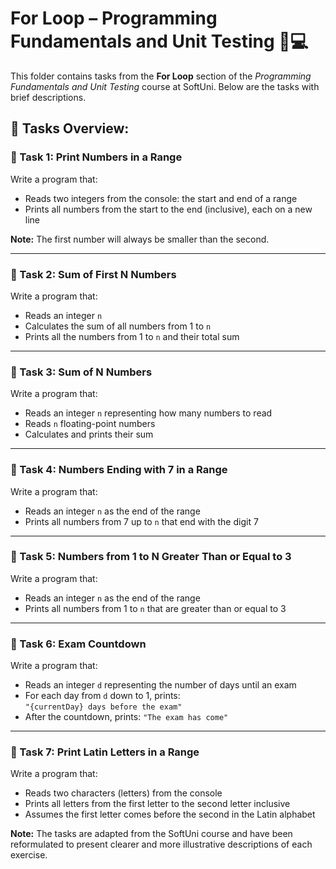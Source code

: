 # For Loop – Programming Fundamentals and Unit Testing 🧑💻

This folder contains tasks from the **For Loop** section of the _Programming Fundamentals and Unit Testing_ course at SoftUni. Below are the tasks with brief descriptions.

## 🔧 Tasks Overview:

### 📝 Task 1: Print Numbers in a Range

Write a program that:

- Reads two integers from the console: the start and end of a range  
- Prints all numbers from the start to the end (inclusive), each on a new line

**Note:** The first number will always be smaller than the second.

---

### 📝 Task 2: Sum of First N Numbers

Write a program that:

- Reads an integer `n`  
- Calculates the sum of all numbers from 1 to `n`  
- Prints all the numbers from 1 to `n` and their total sum

---

### 📝 Task 3: Sum of N Numbers

Write a program that:

- Reads an integer `n` representing how many numbers to read  
- Reads `n` floating-point numbers  
- Calculates and prints their sum

---

### 📝 Task 4: Numbers Ending with 7 in a Range

Write a program that:

- Reads an integer `n` as the end of the range  
- Prints all numbers from 7 up to `n` that end with the digit 7

---

### 📝 Task 5: Numbers from 1 to N Greater Than or Equal to 3

Write a program that:

- Reads an integer `n` as the end of the range  
- Prints all numbers from 1 to `n` that are greater than or equal to 3

---

### 📝 Task 6: Exam Countdown

Write a program that:

- Reads an integer `d` representing the number of days until an exam  
- For each day from `d` down to 1, prints:  
  `"{currentDay} days before the exam"`  
- After the countdown, prints: `"The exam has come"`

---

### 📝 Task 7: Print Latin Letters in a Range

Write a program that:

- Reads two characters (letters) from the console  
- Prints all letters from the first letter to the second letter inclusive  
- Assumes the first letter comes before the second in the Latin alphabet

**Note:** The tasks are adapted from the SoftUni course and have been reformulated to present clearer and more illustrative descriptions of each exercise.
